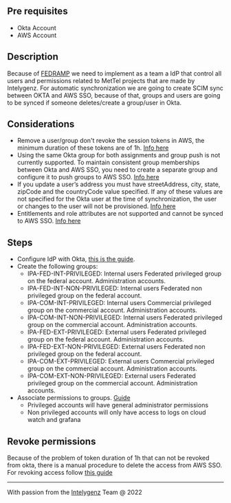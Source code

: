 ## Pre requisites
- Okta Account
- AWS Account

## Description
Because of [FEDRAMP](https://www.fedramp.gov/) we need to implement as a team a IdP that control all users and permissions 
related to MetTel projects that are made by Intelygenz. For automatic synchronization we are going to create SCIM sync between
OKTA and AWS SSO, because of that, groups and users are going to be synced if someone deletes/create a group/user in Okta.

## Considerations
- Remove a user/group don't revoke the session tokens in AWS, the minimum duration of these tokens are of 1h. [Info here](https://docs.aws.amazon.com/singlesignon/latest/userguide/authconcept.html#sessionsconcept)
- Using the same Okta group for both assignments and group push is not currently supported. To maintain consistent group memberships between Okta and AWS SSO, you need to create a separate group and configure it to push groups to AWS SSO. [Info here](https://docs.aws.amazon.com/singlesignon/latest/userguide/okta-idp.html)
- If you update a user’s address you must have streetAddress, city, state, zipCode and the countryCode value specified. If any of these values are not specified for the Okta user at the time of synchronization, the user or changes to the user will not be provisioned. [Info here](https://docs.aws.amazon.com/singlesignon/latest/userguide/okta-idp.html)
- Entitlements and role attributes are not supported and cannot be synced to AWS SSO. [Info here](https://docs.aws.amazon.com/singlesignon/latest/userguide/okta-idp.html)

## Steps
- Configure IdP with Okta, [this is the guide](https://docs.aws.amazon.com/singlesignon/latest/userguide/okta-idp.html).
- Create the following groups:
  - IPA-FED-INT-PRIVILEGED: Internal users Federated privileged group on the federal account. Administration accounts.
  - IPA-FED-INT-NON-PRIVILEGED: Internal users Federated non privileged group on the federal account.
  - IPA-COM-INT-PRIVILEGED: Internal users Commercial privileged group on the commercial account. Administration accounts.
  - IPA-COM-INT-NON-PRIVILEGED: Internal users Federated privileged group on the commercial account. Administration accounts.
  - IPA-FED-EXT-PRIVILEGED: External users Federated privileged group on the federal account. Administration accounts.
  - IPA-FED-EXT-NON-PRIVILEGED: External users Federated non privileged group on the federal account.
  - IPA-COM-EXT-PRIVILEGED: External users Commercial privileged group on the commercial account. Administration accounts.
  - IPA-COM-EXT-NON-PRIVILEGED: External users Federated privileged group on the commercial account. Administration accounts.
- Associate permissions to groups. [Guide](https://docs.aws.amazon.com/singlesignon/latest/userguide/iam-auth-access-overview.html)
  - Privileged accounts will have general administrator permissions
  - Non privileged accounts will only have access to logs on cloud watch and grafana


## Revoke permissions
Because of the problem of token duration of 1h that can not be revoked from okta, there is a manual procedure to delete 
the access from AWS SSO. For revoking access follow [this guide](https://docs.aws.amazon.com/IAM/latest/UserGuide/id_roles_use_revoke-sessions.html)

---
With passion from the [Intelygenz](https://www.intelygenz.com) Team @ 2022
